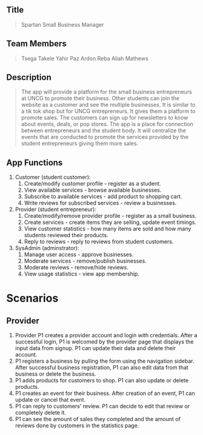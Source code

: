 
## Title
> Spartan Small Business Manager

## Team Members
> Tsega Takele
> Yahir Paz Ardon
> Reba Aliah Mathews

## Description 
> The app will provide a platform for the small business entrepreneurs at UNCG to promote their business. Other students can join the website as a
> customer and see the multiple businesses. It is similar to a tik tok shop but for UNCG entrepreneurs. It gives them a platform to promote sales.
> The customers can sign up for newsletters to know about events, deals, or pop stores.
> The app is a place for connection between entrepreneurs and the student body. It will centralize the events that are conducted to promote the services provided
> by the student entrepreneurs giving them more sales. 

## App Functions
1. Customer (student customer):
    1. Create/modify customer profile - register as a student.
    2. View available services - browse available businesses.
    3. Subscribe to available services - add product to shopping cart.
    4. Write reviews for subscribed services - review a businesses.
2. Provider (student entrepreneur):
    1. Create/modify/remove provider profile - register as a small business.
    2. Create services - create items they are selling, update event timings.
    3. View customer statistics - how many items are sold and how many students reviewed their products.
    4. Reply to reviews - reply to reviews from student customers.
3. SysAdmin (adminstrator):
    1. Manage user access - approve businesses.
    2. Moderate services - remove/publish businesses.
    3. Moderate reviews - remove/hide reviews.
    4. View usage statistics - view app membership.


# Scenarios

## Provider
1. Provider P1 creates a provider account and login with credentials. After a successful login, P1 is welcomed by the provider page that displays the input data from signup. P1 can update their data and delete their account.
2. P1 registers a business by pulling the form using the navigation sidebar. After successful business registration, P1 can also edit data from that business or delete the business.
3. P1 adds products for customers to shop. P1 can also update or delete products.
4. P1 creates an event for their business. After creation of an event, P1 can update or cancel that event.
5. P1 can reply to customers' review. P1 can decide to edit that review or completely delete it.
6. P1 can see the amount of sales they completed and the amount of reviews done by customers in the statistics page.
